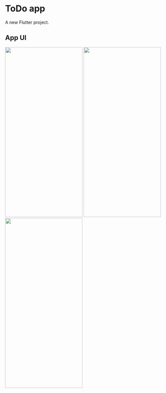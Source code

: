 # ToDo app

A new Flutter project.

## App UI

<img src="https://user-images.githubusercontent.com/99068054/218313955-b144c681-d168-48e3-8fbf-6569448a6541.jpeg" width=250 height=550>

<img src="https://user-images.githubusercontent.com/99068054/218313963-0c55ebd2-1a37-4acc-8ccb-7c9984b5210a.jpeg" width=250 height=550>

<img src="https://user-images.githubusercontent.com/99068054/218313966-18b46b84-96cd-4302-a2e5-e2329f362ab0.jpeg" width=250 height=550>
